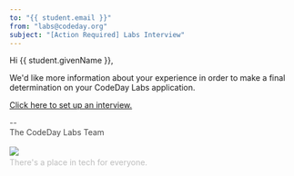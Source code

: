 ```yaml
---
to: "{{ student.email }}"
from: "labs@codeday.org"
subject: "[Action Required] Labs Interview"
---
```


Hi {{ student.givenName }},

We'd like more information about your experience in order to make a final determination on your CodeDay Labs
application.

[Click here to set up an interview.](https://calendly.com/codeday-labs/applicant-interview)

<div>
<div style="color: #484848;">--<br />The CodeDay Labs Team</div>
<div><br /><img src="https://f1.codeday.org/logo.png" /><a style="color: #bdbdbd; text-decoration: none;" href="https://www.youtube.com/watch?v=GKNBurEnGow" target="_blank" rel="noopener noreferrer"><br />There's a place in tech for everyone.</a><a style="color: #bdbdbd; text-decoration: none;" href="https://www.youtube.com/watch?v=GKNBurEnGow" target="_blank" rel="noopener noreferrer"><br /></a></div>
</div>
